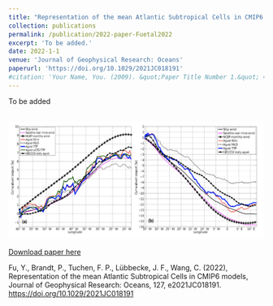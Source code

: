 ```yaml
---
title: "Representation of the mean Atlantic Subtropical Cells in CMIP6 models"
collection: publications
permalink: /publication/2022-paper-Fuetal2022
excerpt: 'To be added.'
date: 2022-1-1
venue: 'Journal of Geophysical Research: Oceans'
paperurl: 'https://doi.org/10.1029/2021JC018191'
#citation: 'Your Name, You. (2009). &quot;Paper Title Number 1.&quot; <i>Journal 1</i>. 1(1).'
---
```

To be added

<br/><img width="650" src='/images/Fu2017fig.png'> 

[Download paper here](http://fuyao5411.github.io/papers/Fu2017.pdf)

Fu, Y., Brandt, P., Tuchen, F. P., Lübbecke, J. F., Wang, C. (2022), Representation of the mean Atlantic Subtropical Cells in CMIP6 models, Journal of Geophysical Research: Oceans, 127, e2021JC018191. https://doi.org/10.1029/2021JC018191
